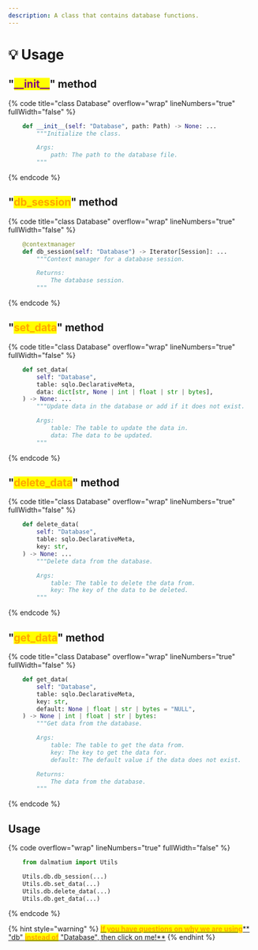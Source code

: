 ```yaml
---
description: A class that contains database functions.
---
```


# 💡 Usage

## "<mark style="color:purple;">\_\_init\_\_</mark>" method

{% code title="class Database" overflow="wrap" lineNumbers="true" fullWidth="false" %}
```python
    def __init__(self: "Database", path: Path) -> None: ...
        """Initialize the class.

        Args:
            path: The path to the database file.
        """
```
{% endcode %}

## "<mark style="color:orange;">db\_session</mark>" method

{% code title="class Database" overflow="wrap" lineNumbers="true" fullWidth="false" %}
```python
    @contextmanager
    def db_session(self: "Database") -> Iterator[Session]: ...
        """Context manager for a database session.

        Returns:
            The database session.
        """
```
{% endcode %}

## "<mark style="color:orange;">set\_data</mark>" method

{% code title="class Database" overflow="wrap" lineNumbers="true" fullWidth="false" %}
```python
    def set_data(
        self: "Database",
        table: sqlo.DeclarativeMeta,
        data: dict[str, None | int | float | str | bytes],
    ) -> None: ...
        """Update data in the database or add if it does not exist.

        Args:
            table: The table to update the data in.
            data: The data to be updated.
        """
```
{% endcode %}

## "<mark style="color:orange;">delete\_data</mark>" method

{% code title="class Database" overflow="wrap" lineNumbers="true" fullWidth="false" %}
```python
    def delete_data(
        self: "Database",
        table: sqlo.DeclarativeMeta,
        key: str,
    ) -> None: ...
        """Delete data from the database.

        Args:
            table: The table to delete the data from.
            key: The key of the data to be deleted.
        """
```
{% endcode %}

## "<mark style="color:orange;">get\_data</mark>" method

{% code title="class Database" overflow="wrap" lineNumbers="true" fullWidth="false" %}
```python
    def get_data(
        self: "Database",
        table: sqlo.DeclarativeMeta,
        key: str,
        default: None | float | str | bytes = "NULL",
    ) -> None | int | float | str | bytes:
        """Get data from the database.

        Args:
            table: The table to get the data from.
            key: The key to get the data for.
            default: The default value if the data does not exist.

        Returns:
            The data from the database.
        """
```
{% endcode %}

## Usage

{% code overflow="wrap" lineNumbers="true" fullWidth="false" %}
```python
    from dalmatium import Utils

    Utils.db.db_session(...)
    Utils.db.set_data(...)
    Utils.db.delete_data(...)
    Utils.db.get_data(...)
```
{% endcode %}

{% hint style="warning" %}
[<mark style="color:orange;">**If you have questions on why we are using**</mark>\*\* "db" <mark style="color:orange;">**instead of**</mark> "Database", then click on me!\*\*](installation.md)
{% endhint %}
